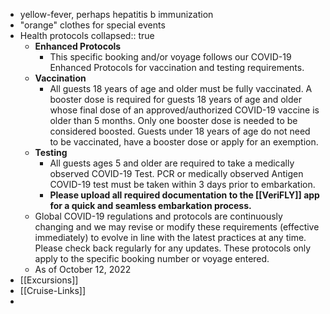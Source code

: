 - yellow-fever, perhaps hepatitis b immunization
- "orange" clothes for special events
- Health protocols
  collapsed:: true
	- **Enhanced Protocols**
		- This specific booking and/or voyage follows our COVID-19 Enhanced Protocols for vaccination and testing requirements.
	- **Vaccination**
		- All guests 18 years of age and older must be fully vaccinated. A booster dose is required for guests 18 years of age and older whose final dose of an approved/authorized COVID-19 vaccine is older than 5 months.
		  Only one booster dose is needed to be considered boosted.
		  Guests under 18 years of age do not need to be vaccinated, have a booster dose or apply for an exemption.
	- **Testing**
		- All guests ages 5 and older are required to take a medically observed COVID-19 Test.
		  PCR or medically observed Antigen COVID-19 test must be taken within 3 days prior to embarkation.
		- **Please upload all required documentation to the [[VeriFLY]] app for a quick and seamless embarkation process.**
	- Global COVID-19 regulations and protocols are continuously changing and we may revise or modify these requirements (effective immediately) to evolve in line with the latest practices at any time. Please check back regularly for any updates. These protocols only apply to the specific booking number or voyage entered.
	- As of October 12, 2022
- [[Excursions]]
- [[Cruise-Links]]
-